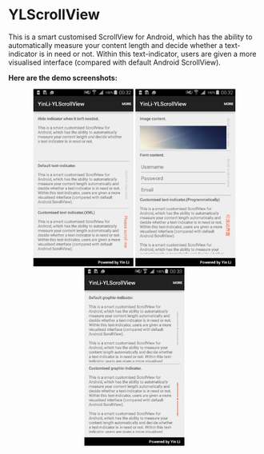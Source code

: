 # YLScrollView
This is a smart customised ScrollView for Android, which has the ability to automatically measure your content length and decide whether a text-indicator is in need or not. Within this text-indicator, users are given a more visualised interface (compared with default Android ScrollView).

<b>Here are the demo screenshots:</b>
<br/>
<p align="center">
<img src="./screenshot/sample_1.png" width="200" />
<img src="./screenshot/sample_2.png" width="200" />
<img src="./screenshot/sample_3.png" width="200" />
</p>

